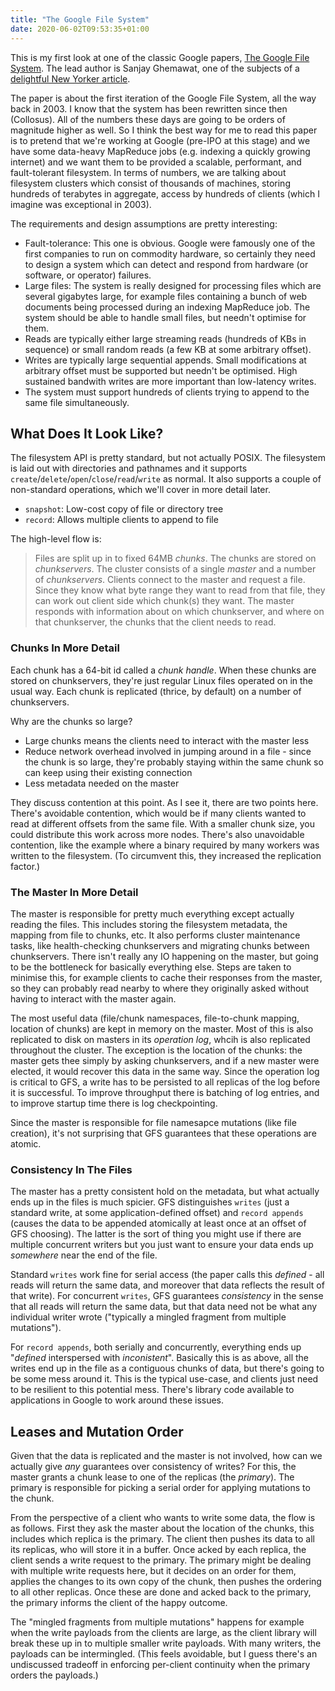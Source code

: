 ```yaml
---
title: "The Google File System"
date: 2020-06-02T09:53:35+01:00
---
```


This is my first look at one of the classic Google papers, [The Google File System](https://static.googleusercontent.com/media/research.google.com/en//archive/gfs-sosp2003.pdf). The lead author is Sanjay Ghemawat, one of the subjects of a [delightful New Yorker article](https://www.newyorker.com/magazine/2018/12/10/the-friendship-that-made-google-huge).

The paper is about the first iteration of the Google File System, all the way back in 2003. I know that the system has been rewritten since then (Collosus). All of the numbers these days are going to be orders of magnitude higher as well. So I think the best way for me to read this paper is to pretend that we're working at Google (pre-IPO at this stage) and we have some data-heavy MapReduce jobs (e.g. indexing a quickly growing internet) and we want them to be provided a scalable, performant, and fault-tolerant filesystem. In terms of numbers, we are talking about filesystem clusters which consist of thousands of machines, storing hundreds of terabytes in aggregate, access by hundreds of clients (which I imagine was exceptional in 2003).

The requirements and design assumptions are pretty interesting:
* Fault-tolerance: This one is obvious. Google were famously one of the first companies to run on commodity hardware, so certainly they need to design a system which can detect and respond from hardware (or software, or operator) failures. 
* Large files: The system is really designed for processing files which are several gigabytes large, for example files containing a bunch of web documents being processed during an indexing MapReduce job. The system should be able to handle small files, but needn't optimise for them.
* Reads are typically either large streaming reads (hundreds of KBs in sequence) or small random reads (a few KB at some arbitrary offset).
* Writes are typically large sequential appends. Small modifications at arbitrary offset must be supported but needn't be optimised. High sustained bandwith writes are more important than low-latency writes.
* The system must support hundreds of clients trying to append to the same file simultaneously.

## What Does It Look Like?

The filesystem API is pretty standard, but not actually POSIX. The filesystem is laid out with directories and pathnames and it supports `create`/`delete`/`open`/`close`/`read`/`write` as normal. It also supports a couple of non-standard operations, which we'll cover in more detail later.

* `snapshot`: Low-cost copy of file or directory tree
* `record`: Allows multiple clients to append to file

The high-level flow is: 

> Files are split up in to fixed 64MB _chunks_. The chunks are stored on _chunkservers_. The cluster consists of a single _master_ and a number of _chunkservers_. Clients connect to the master and request a file. Since they know what byte range they want to read from that file, they can work out client side which chunk(s) they want. The master responds with information about on which chunkserver, and where on that chunkserver, the chunks that the client needs to read.

### Chunks In More Detail

Each chunk has a 64-bit id called a _chunk handle_. When these chunks are stored on chunkservers, they're just regular Linux files operated on in the usual way. Each chunk is replicated (thrice, by default) on a number of chunkservers.

Why are the chunks so large?

* Large chunks means the clients need to interact with the master less
* Reduce network overhead involved in jumping around in a file - since the chunk is so large, they're probably staying within the same chunk so can keep using their existing connection
* Less metadata needed on the master

They discuss contention at this point. As I see it, there are two points here. There's avoidable contention, which would be if many clients wanted to read at different offsets from the same file. With a smaller chunk size, you could distribute this work across more nodes. There's also unavoidable contention, like the example where a binary required by many workers was written to the filesystem. (To circumvent this, they increased the replication factor.)

### The Master In More Detail

The master is responsible for pretty much everything except actually reading the files. This includes storing the filesystem metadata, the mapping from file to chunks, etc. It also performs cluster maintenance tasks, like health-checking chunkservers and migrating chunks between chunkservers. There isn't really any IO happening on the master, but going to be the bottleneck for basically everything else. Steps are taken to minimise this, for example clients to cache their responses from the master, so they can probably read nearby to where they originally asked without having to interact with the master again.

The most useful data (file/chunk namespaces, file-to-chunk mapping, location of chunks) are kept in memory on the master. Most of this is also replicated to disk on masters in its _operation log_, whcih is also replicated throughout the cluster. The exception is the location of the chunks: the master gets thee simply by asking chunkservers, and if a new master were elected, it would recover this data in the same way. Since the operation log is critical to GFS, a write has to be persisted to all replicas of the log before it is successful. To improve throughput there is batching of log entries, and to improve startup time there is log checkpointing.

Since the master is responsible for file namesapce mutations (like file creation), it's not surprising that GFS guarantees that these operations are atomic.

### Consistency In The Files

The master has a pretty consistent hold on the metadata, but what actually ends up in the files is much spicier. GFS distinguishes `writes` (just a standard write, at some application-defined offset) and `record appends` (causes the data to be appended atomically at least once at an offset of GFS choosing). The latter is the sort of thing you might use if there are multiple concurrent writers but you just want to ensure your data ends up _somewhere_ near the end of the file.

Standard `writes` work fine for serial access (the paper calls this _defined_ - all reads will return the same data, and moreover that data reflects the result of that write). For concurrent `writes`, GFS guarantees _consistency_ in the sense that all reads will return the same data, but that data need not be what any individual writer wrote ("typically a mingled fragment from multiple mutations").

For `record appends`, both serially and concurrently, everything ends up "_defined_ interspersed with _inconistent_". Basically this is as above, all the writes end up in the file as a contiguous chunks of data, but there's going to be some mess around it. This is the typical use-case, and clients just need to be resilient to this potential mess. There's library code available to applications in Google to work around these issues.

## Leases and Mutation Order

Given that the data is replicated and the master is not involved, how can we actually give _any_ guarantees over consistency of writes? For this, the master grants a chunk lease to one of the replicas (the _primary_). The primary is responsible for picking a serial order for applying mutations to the chunk.

From the perspective of a client who wants to write some data, the flow is as follows. First they ask the master about the location of the chunks, this includes which replica is the primary. The client then pushes its data to all its replicas, who will store it in a buffer. Once acked by each replica, the client sends a write request to the primary. The primary might be dealing with multiple write requests here, but it decides on an order for them, applies the changes to its own copy of the chunk, then pushes the ordering to all other replicas. Once these are done and acked back to the primary, the primary informs the client of the happy outcome.

The "mingled fragments from multiple mutations" happens for example when the write payloads from the clients are large, as the client library will break these up in to multiple smaller write payloads. With many writers, the payloads can be intermingled. (This feels avoidable, but I guess there's an undiscussed tradeoff in enforcing per-client continuity when the primary orders the payloads.)

